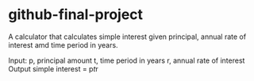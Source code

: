 # github-final-project
A calculator that calculates simple interest given principal, annual rate of interest amd time period in years.

Input:
    p, principal amount
    t, time period in years 
    r, annual rate of interest 
Output
     simple interest = p*t*r
